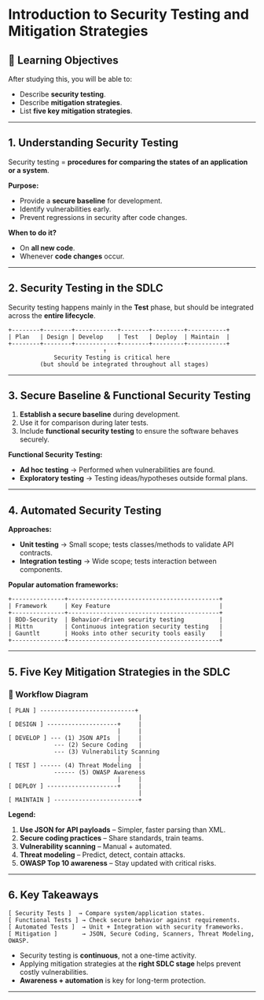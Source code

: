 # Introduction to Security Testing and Mitigation Strategies

## 🎯 Learning Objectives

After studying this, you will be able to:

- Describe **security testing**.
- Describe **mitigation strategies**.
- List **five key mitigation strategies**.

---

## 1. Understanding Security Testing

Security testing = **procedures for comparing the states of an application or a system**.

**Purpose:**

- Provide a **secure baseline** for development.
- Identify vulnerabilities early.
- Prevent regressions in security after code changes.

**When to do it?**

- On **all new code**.
- Whenever **code changes** occur.

---

## 2. Security Testing in the SDLC

Security testing happens mainly in the **Test** phase, but should be integrated across the **entire lifecycle**.

```
+--------+--------+------------+--------+---------+-----------+
| Plan   | Design | Develop    | Test   | Deploy  | Maintain  |
+--------+--------+------------+--------+---------+-----------+
                           ↑
             Security Testing is critical here
         (but should be integrated throughout all stages)
```

---

## 3. Secure Baseline & Functional Security Testing

1. **Establish a secure baseline** during development.
2. Use it for comparison during later tests.
3. Include **functional security testing** to ensure the software behaves securely.

**Functional Security Testing:**

- **Ad hoc testing** → Performed when vulnerabilities are found.
- **Exploratory testing** → Testing ideas/hypotheses outside formal plans.

---

## 4. Automated Security Testing

**Approaches:**

- **Unit testing** → Small scope; tests classes/methods to validate API contracts.
- **Integration testing** → Wide scope; tests interaction between components.

**Popular automation frameworks:**

```
+---------------+-------------------------------------------+
| Framework     | Key Feature                               |
+---------------+-------------------------------------------+
| BDD-Security  | Behavior-driven security testing          |
| Mittn         | Continuous integration security testing   |
| Gauntlt       | Hooks into other security tools easily    |
+---------------+-------------------------------------------+
```

---

## 5. Five Key Mitigation Strategies in the SDLC

### 📌 Workflow Diagram

```
[ PLAN ] ---------------------------+
                                     |
[ DESIGN ] --------------------+     |
                               |     |
[ DEVELOP ] --- (1) JSON APIs  |     |
             --- (2) Secure Coding   |
             --- (3) Vulnerability Scanning
                               |     |
[ TEST ] ------ (4) Threat Modeling  |
             ------ (5) OWASP Awareness
                               |     |
[ DEPLOY ] --------------------+     |
                                     |
[ MAINTAIN ] ------------------------+
```

**Legend:**

1. **Use JSON for API payloads** – Simpler, faster parsing than XML.
2. **Secure coding practices** – Share standards, train teams.
3. **Vulnerability scanning** – Manual + automated.
4. **Threat modeling** – Predict, detect, contain attacks.
5. **OWASP Top 10 awareness** – Stay updated with critical risks.

---

## 6. Key Takeaways

```
[ Security Tests ]  → Compare system/application states.
[ Functional Tests ] → Check secure behavior against requirements.
[ Automated Tests ]  → Unit + Integration with security frameworks.
[ Mitigation ]       → JSON, Secure Coding, Scanners, Threat Modeling, OWASP.
```

- Security testing is **continuous**, not a one-time activity.
- Applying mitigation strategies at the **right SDLC stage** helps prevent costly vulnerabilities.
- **Awareness + automation** is key for long-term protection.

---
